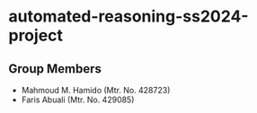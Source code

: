 # automated-reasoning-ss2024-project

## Group Members
- Mahmoud M. Hamido (Mtr. No. 428723)
- Faris Abuali (Mtr. No. 429085)